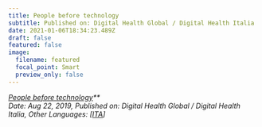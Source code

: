 ```yaml
---
title: People before technology
subtitle: Published on: Digital Health Global / Digital Health Italia
date: 2021-01-06T18:34:23.489Z
draft: false
featured: false
image:
  filename: featured
  focal_point: Smart
  preview_only: false
---
```

*[People before technology](https://www.digitalhealthglobal.com/people-before-technology/)**\
Date: Aug 22, 2019, Published on: Digital Health Global / Digital Health Italia, Other Languages: [[ITA](https://digitalhealthitalia.com/linnovazione-in-sanita-tra-tecnologia-e-persone/)]*